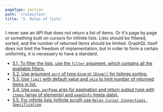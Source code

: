 ```yaml
---
pageType: section
path: '/rules/list'
title: '5. Rules of lists'
---
```


I never saw an API that does not return a list of items. Or it's page by page or something built on cursors for infinite lists. Lists should be filtered, sorted, and the number of returned items should be limited. GraphQL itself does not limit the freedom of implementation, but in order to form a certain uniformity, it is necessary to have a standard.

<!-- card-links -->

- [5.1. To filter the lists, use the `filter` argument, which contains all the available filters.](./list-filter.md)
- [5.2. Use argument `sort` of type `Enum` or `[Enum!]` for listings sorting.](./list-sort.md)
- [5.3. Use `limit` with default value and `skip` to limit number of returned items in list.](./list-limit-skip.md)
- [5.4. Use `page`, `perPage` args for pagination and return output type with `items` (array of elements) and `pageInfo` (meta-data).](./list-pagination.md)
- [5.5. For infinite lists (infinite scroll) use `Relay Cursor Connections Specification`](./list-cursor-connection.md)
